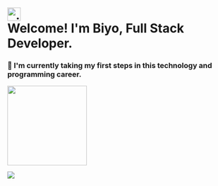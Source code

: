 # <img data-target="animated-image.replacedImage" alt="gif hello" class="AnimatedImagePlayer-animatedImage" src="https://raw.githubusercontent.com/MartinHeinz/MartinHeinz/master/wave.gif" width="30px" style="display: block; opacity: 1;"> Welcome! I'm Biyo, Full Stack Developer.

### 👀 I'm currently taking my first steps in this technology and programming career.

<img height="180em" src="https://camo.githubusercontent.com/bf38836570907ff84ef44f6a3308688c72fbe0ec8d3f8b3caefb6bd1c914cbb9/68747470733a2f2f6769746875622d726561646d652d73746174732e76657263656c2e6170702f6170692f746f702d6c616e67732f3f757365726e616d653d6b6172656e62616e6369266c61796f75743d636f6d70616374266c616e67735f636f756e743d37267468656d653d64726163756c61" data-canonical-src="https://github-readme-stats.vercel.app/api/top-langs/?username=pabloescales&amp;layout=compact&amp;langs_count=7&amp;theme=dracula" style="max-width: 100%;">

<p align="left" dir="auto">
  <a href="https://www.linkedin.com/in/pabloescales/" alt="Linkedin" rel="nofollow">
  <img src="https://camo.githubusercontent.com/6d714e237421923cc670fc80d067b2a2ff304f5ff152e312df68c92b9c540572/68747470733a2f2f696d672e736869656c64732e696f2f62616467652f2d4c696e6b6564696e2d3065373661383f7374796c653d666c61742d737175617265266c6f676f3d4c696e6b6564696e266c6f676f436f6c6f723d7768697465266c696e6b3d68747470733a2f2f7777772e6c696e6b6564696e2e636f6d2f696e2f73746566616e792d73616c65732d3338333538623162382f" data-canonical-src="https://img.shields.io/badge/-Linkedin-0e76a8?style=flat-square&amp;logo=Linkedin&amp;logoColor=white&amp;link=https://www.linkedin.com/in/stefany-sales-38358b1b8/" style="max-width: 100%;"></a></p>
